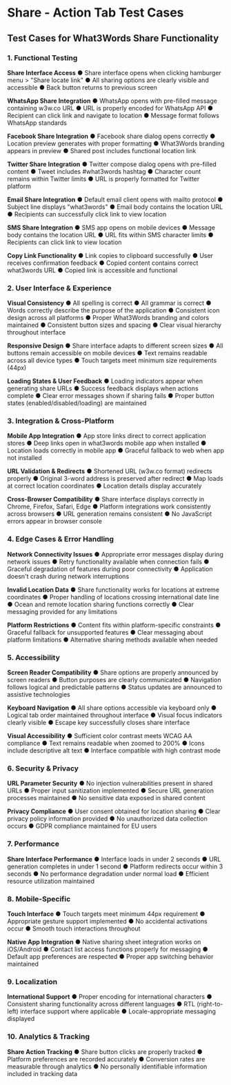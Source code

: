 # Share - Action Tab Test Cases

## Test Cases for What3Words Share Functionality

### 1. Functional Testing

**Share Interface Access**
● Share interface opens when clicking hamburger menu > "Share locate link"
● All sharing options are clearly visible and accessible
● Back button returns to previous screen

**WhatsApp Share Integration**
● WhatsApp opens with pre-filled message containing w3w.co URL
● URL is properly encoded for WhatsApp API
● Recipient can click link and navigate to location
● Message format follows WhatsApp standards

**Facebook Share Integration**
● Facebook share dialog opens correctly
● Location preview generates with proper formatting
● What3Words branding appears in preview
● Shared post includes functional location link

**Twitter Share Integration**
● Twitter compose dialog opens with pre-filled content
● Tweet includes #what3words hashtag
● Character count remains within Twitter limits
● URL is properly formatted for Twitter platform

**Email Share Integration**
● Default email client opens with mailto protocol
● Subject line displays "what3words"
● Email body contains the location URL
● Recipients can successfully click link to view location

**SMS Share Integration**
● SMS app opens on mobile devices
● Message body contains the location URL
● URL fits within SMS character limits
● Recipients can click link to view location

**Copy Link Functionality**
● Link copies to clipboard successfully
● User receives confirmation feedback
● Copied content contains correct what3words URL
● Copied link is accessible and functional

### 2. User Interface & Experience

**Visual Consistency**
● All spelling is correct
● All grammar is correct
● Words correctly describe the purpose of the application
● Consistent icon design across all platforms
● Proper What3Words branding and colors maintained
● Consistent button sizes and spacing
● Clear visual hierarchy throughout interface

**Responsive Design**
● Share interface adapts to different screen sizes
● All buttons remain accessible on mobile devices
● Text remains readable across all device types
● Touch targets meet minimum size requirements (44px)

**Loading States & User Feedback**
● Loading indicators appear when generating share URLs
● Success feedback displays when actions complete
● Clear error messages shown if sharing fails
● Proper button states (enabled/disabled/loading) are maintained

### 3. Integration & Cross-Platform

**Mobile App Integration**
● App store links direct to correct application stores
● Deep links open in what3words mobile app when installed
● Location loads correctly in mobile app
● Graceful fallback to web when app not installed

**URL Validation & Redirects**
● Shortened URL (w3w.co format) redirects properly
● Original 3-word address is preserved after redirect
● Map loads at correct location coordinates
● Location details display accurately

**Cross-Browser Compatibility**
● Share interface displays correctly in Chrome, Firefox, Safari, Edge
● Platform integrations work consistently across browsers
● URL generation remains consistent
● No JavaScript errors appear in browser console

### 4. Edge Cases & Error Handling

**Network Connectivity Issues**
● Appropriate error messages display during network issues
● Retry functionality available when connection fails
● Graceful degradation of features during poor connectivity
● Application doesn't crash during network interruptions

**Invalid Location Data**
● Share functionality works for locations at extreme coordinates
● Proper handling of locations crossing international date line
● Ocean and remote location sharing functions correctly
● Clear messaging provided for any limitations

**Platform Restrictions**
● Content fits within platform-specific constraints
● Graceful fallback for unsupported features
● Clear messaging about platform limitations
● Alternative sharing methods available when needed

### 5. Accessibility

**Screen Reader Compatibility**
● Share options are properly announced by screen readers
● Button purposes are clearly communicated
● Navigation follows logical and predictable patterns
● Status updates are announced to assistive technologies

**Keyboard Navigation**
● All share options accessible via keyboard only
● Logical tab order maintained throughout interface
● Visual focus indicators clearly visible
● Escape key successfully closes share interface

**Visual Accessibility**
● Sufficient color contrast meets WCAG AA compliance
● Text remains readable when zoomed to 200%
● Icons include descriptive alt text
● Interface compatible with high contrast mode

### 6. Security & Privacy

**URL Parameter Security**
● No injection vulnerabilities present in shared URLs
● Proper input sanitization implemented
● Secure URL generation processes maintained
● No sensitive data exposed in shared content

**Privacy Compliance**
● User consent obtained for location sharing
● Clear privacy policy information provided
● No unauthorized data collection occurs
● GDPR compliance maintained for EU users

### 7. Performance

**Share Interface Performance**
● Interface loads in under 2 seconds
● URL generation completes in under 1 second
● Platform redirects occur within 3 seconds
● No performance degradation under normal load
● Efficient resource utilization maintained

### 8. Mobile-Specific

**Touch Interface**
● Touch targets meet minimum 44px requirement
● Appropriate gesture support implemented
● No accidental activations occur
● Smooth touch interactions throughout

**Native App Integration**
● Native sharing sheet integration works on iOS/Android
● Contact list access functions properly for messaging
● Default app preferences are respected
● Proper app switching behavior maintained

### 9. Localization

**International Support**
● Proper encoding for international characters
● Consistent sharing functionality across different languages
● RTL (right-to-left) interface support where applicable
● Locale-appropriate messaging displayed

### 10. Analytics & Tracking

**Share Action Tracking**
● Share button clicks are properly tracked
● Platform preferences are recorded accurately
● Conversion rates are measurable through analytics
● No personally identifiable information included in tracking data
